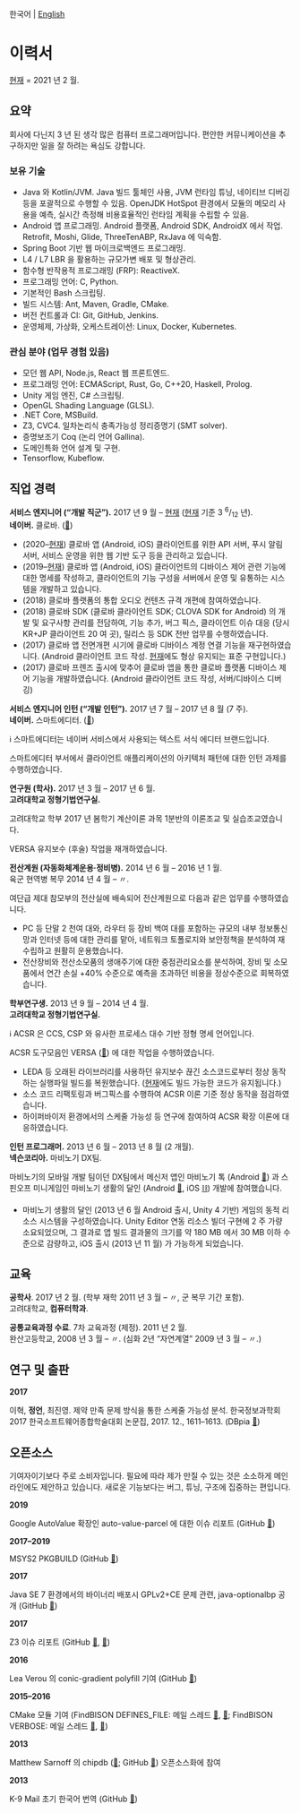 한국어 | [English](/cv/en-us/)

# 이력서

<u>현재</u> = 2021 년 2 월.

## 요약

회사에 다닌지 3 년 된 생각 많은 컴퓨터 프로그래머입니다. 편안한 커뮤니케이션을 추구하지만 일을 잘 하려는 욕심도 강합니다.

### 보유 기술

- Java 와 Kotlin/JVM. Java 빌드 툴체인 사용, JVM 런타임 튜닝, 네이티브 디버깅 등을 포괄적으로 수행할 수 있음. OpenJDK HotSpot 환경에서 모듈의 메모리 사용을 예측, 실시간 측정해 비용효율적인 런타임 계획을 수립할 수 있음.
- Android 앱 프로그래밍. Android 플랫폼, Android SDK, AndroidX 에서 작업. Retrofit, Moshi, Glide, ThreeTenABP, RxJava 에 익숙함.
- Spring Boot 기반 웹 마이크로백엔드 프로그래밍.
- L4 / L7 LBR 을 활용하는 규모가변 배포 및 형상관리.
- 함수형 반작용적 프로그래밍 (FRP): ReactiveX.
- 프로그래밍 언어: C, Python.
- 기본적인 Bash 스크립팅.
- 빌드 시스템: Ant, Maven, Gradle, CMake.
- 버전 컨트롤과 CI: Git, GitHub, Jenkins.
- 운영체제, 가상화, 오케스트레이션: Linux, Docker, Kubernetes.

### 관심 분야 (업무 경험 있음)

- 모던 웹 API, Node.js, React 웹 프론트엔드.
- 프로그래밍 언어: ECMAScript, Rust, Go, C++20, Haskell, Prolog.
- Unity 게임 엔진, C# 스크립팅.
- OpenGL Shading Language (GLSL).
- .NET Core, MSBuild.
- Z3, CVC4. 일차논리식 충족가능성 정리증명기 (SMT solver).
- 증명보조기 Coq (논리 언어 Gallina).
- 도메인특화 언어 설계 및 구현.
- Tensorflow, Kubeflow.

## 직업 경력

**서비스 엔지니어 (“개발 직군”).** 2017 년 9 월 – <u>현재</u> (<u>현재</u> 기준 3 <sup>6</sup>/<sub>12</sub> 년).<br />
**네이버.** 클로바. ([🔗](<https://clova.ai/ko>))

- (2020–<u>현재</u>) 클로바 앱 (Android, iOS) 클라이언트를 위한 API 서버, 푸시 알림 서버, 서비스 운영을 위한 웹 기반 도구 등을 관리하고 있습니다.
- (2019–<u>현재</u>) 클로바 앱 (Android, iOS) 클라이언트의 디바이스 제어 관련 기능에 대한 명세를 작성하고, 클라이언트의 기능 구성을 서버에서 운영 및 유통하는 시스템을 개발하고 있습니다.
- (2018) 클로바 플랫폼의 통합 오디오 컨텐츠 규격 개편에 참여하였습니다.
- (2018) 클로바 SDK (클로바 클라이언트 SDK; CLOVA SDK for Android) 의 개발 및 요구사항 관리를 전담하여, 기능 추가, 버그 픽스, 클라이언트 이슈 대응 (당시 KR+JP 클라이언트 20 여 곳), 릴리스 등 SDK 전반 업무를 수행하였습니다.
- (2017) 클로바 앱 전면개편 시기에 클로바 디바이스 계정 연결 기능을 재구현하였습니다. (Android 클라이언트 코드 작성. <u>현재</u>에도 형상 유지되는 표준 구현입니다.)
- (2017) 클로바 프렌즈 출시에 맞추어 클로바 앱을 통한 클로바 플랫폼 디바이스 제어 기능을 개발하였습니다. (Android 클라이언트 코드 작성, 서버/디바이스 디버깅)

**서비스 엔지니어 인턴 (“개발 인턴”).** 2017 년 7 월 – 2017 년 8 월 (7 주).<br />
**네이버.** 스마트에디터. ([🔗](<https://smarteditor.naver.com/>))

ℹ️ 스마트에디터는 네이버 서비스에서 사용되는 텍스트 서식 에디터 브랜드입니다.

스마트에디터 부서에서 클라이언트 애플리케이션의 아키텍처 패턴에 대한 인턴 과제를 수행하였습니다.

**연구원 (학사).** 2017 년 3 월 – 2017 년 6 월.<br />
**고려대학교 정형기법연구실.**

고려대학교 학부 2017 년 봄학기 계산이론 과목 1분반의 이론조교 및 실습조교였습니다.

VERSA 유지보수 (후술) 작업을 재개하였습니다.

**전산계원 (자동화체계운용·정비병).** 2014 년 6 월 – 2016 년 1 월.<br />
육군 현역병 복무 2014 년 4 월 – 〃.

여단급 제대 참모부의 전산실에 배속되어 전산계원으로 다음과 같은 업무를 수행하였습니다.

- PC 등 단말 2 천여 대와, 라우터 등 장비 백여 대를 포함하는 규모의 내부 정보통신망과 인터넷 등에 대한 관리를 맡아, 네트워크 토폴로지와 보안정책을 분석하여 재수립하고 원활히 운용했습니다.
- 전산장비와 전산소모품의 생애주기에 대한 중점관리요소를 분석하여, 장비 및 소모품에서 연간 손실 +40% 수준으로 예측을 초과하던 비용을 정상수준으로 회복하였습니다.

**학부연구생.** 2013 년 9 월 – 2014 년 4 월.<br />
**고려대학교 정형기법연구실.**

ℹ️ ACSR 은 CCS, CSP 와 유사한 프로세스 대수 기반 정형 명세 언어입니다.

ACSR 도구모음인 VERSA ([🔗](<https://www.cis.upenn.edu/~lee/duncan/versa.html>)) 에 대한 작업을 수행하였습니다.

- LEDA 등 오래된 라이브러리를 사용하던 유지보수 끊긴 소스코드로부터 정상 동작하는 실행파일 빌드를 복원했습니다. (<u>현재</u>에도 빌드 가능한 코드가 유지됩니다.)
- 소스 코드 리팩토링과 버그픽스를 수행하여 ACSR 이론 기준 정상 동작을 점검하였습니다.
- 하이퍼바이저 환경에서의 스케줄 가능성 등 연구에 참여하여 ACSR 확장 이론에 대응하였습니다.

**인턴 프로그래머.** 2013 년 6 월 – 2013 년 8 월 (2 개월).<br />
**넥슨코리아.** 마비노기 DX팀.

마비노기의 모바일 개발 팀이던 DX팀에서 메신저 앱인 마비노기 톡 (Android [🔗](<https://play.google.com/store/apps/details?id=com.nexon.mabinogi.messenger>)) 과 스핀오프 미니게임인 마비노기 생활의 달인 (Android [🔗](<https://play.google.com/store/apps/details?id=com.nexon.MasterOfLiving>), iOS [⛓️](<https://apps.apple.com/app/id668500500>)) 개발에 참여했습니다.

- 마비노기 생활의 달인 (2013 년 6 월 Android 출시, Unity 4 기반) 게임의 동적 리소스 시스템을 구성하였습니다. Unity Editor 연동 리소스 빌더 구현에 2 주 가량 소요되었으며, 그 결과로 앱 빌드 결과물의 크기를 약 180 MB 에서 30 MB 이하 수준으로 감량하고, iOS 출시 (2013 년 11 월) 가 가능하게 되었습니다.

## 교육

**공학사**. 2017 년 2 월. (학부 재학 2011 년 3 월 – 〃, 군 복무 기간 포함).<br />
고려대학교, **컴퓨터학과**.

**공통교육과정 수료**. 7차 교육과정 (제정). 2011 년 2 월.<br />
완산고등학교, 2008 년 3 월 – 〃. (심화 2년 “자연계열” 2009 년 3 월 – 〃.)

## 연구 및 출판

**2017**

이혁, **정언**, 최진영. 제약 만족 문제 방식을 통한 스케줄 가능성 분석. 한국정보과학회 2017 한국소프트웨어종합학술대회 논문집, 2017. 12., 1611–1613. (DBpia [🔗](<https://www.dbpia.co.kr/journal/articleDetail?nodeId=NODE07322582>))

## 오픈소스

기여자이기보다 주로 소비자입니다. 필요에 따라 제가 만질 수 있는 것은 소소하게 메인라인에도 제안하고 있습니다. 새로운 기능보다는 버그, 튜닝, 구조에 집중하는 편입니다.

**2019**

Google AutoValue 확장인 auto-value-parcel 에 대한 이슈 리포트 (GitHub [🔗](<https://github.com/rharter/auto-value-parcel/pull/140>))

**2017–2019**

MSYS2 PKGBUILD (GitHub [🔗](<https://github.com/msys2/MSYS2-packages/commits?author=eonj>))

**2017**

Java SE 7 환경에서의 바이너리 배포시 GPLv2+CE 문제 관련, java-optionalbp 공개 (GitHub [🔗](<https://github.com/naver/java-optionalbp>))

**2017**

Z3 이슈 리포트 (GitHub [🔗](<https://github.com/Z3Prover/z3/pull/908>), [🔗](<https://github.com/Z3Prover/z3/pull/969>))

**2016**

Lea Verou 의 conic-gradient polyfill 기여 (GitHub [🔗](<https://github.com/LeaVerou/conic-gradient/issues/20>))

**2015–2016**

CMake 모듈 기여 (FindBISON DEFINES_FILE: 메일 스레드 [🔗](<https://cmake.org/pipermail/cmake-developers/2015-May/025342.html>), [🔗](<https://cmake.org/pipermail/cmake-developers/2015-June/025367.html>); FindBISON VERBOSE: 메일 스레드 [🔗](<https://cmake.org/pipermail/cmake-developers/2015-June/025494.html>), [🔗](<https://cmake.org/pipermail/cmake-developers/2016-July/029010.html>))

**2013**

Matthew Sarnoff 의 chipdb ([🔗](<http://www.msarnoff.org/chipdb/>); GitHub [🔗](<https://github.com/74hc595/chipdb>)) 오픈소스화에 참여

**2013**

K-9 Mail 초기 한국어 번역 (GitHub [🔗](<https://github.com/k9mail/k-9/commits?author=eonj>))

